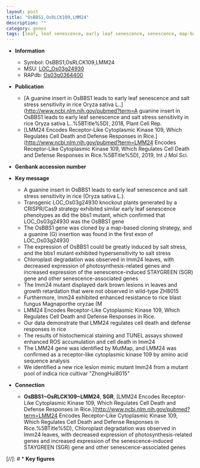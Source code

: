 ```yaml
---
layout: post
title: "OsBBS1,OsRLCK109,LMM24"
description: ""
category: genes
tags: [leaf, leaf senescence, early leaf senescence, senescence, map-based cloning, salt, salt stress, stress, chloroplast, growth, resistance, defense, defense response, blast, magnaporthe oryzae, cell death, Kinase, lesion, lesion mimic]
---
```


* **Information**  
    + Symbol: OsBBS1,OsRLCK109,LMM24  
    + MSU: [LOC_Os03g24930](http://rice.plantbiology.msu.edu/cgi-bin/ORF_infopage.cgi?orf=LOC_Os03g24930)  
    + RAPdb: [Os03g0364400](http://rapdb.dna.affrc.go.jp/viewer/gbrowse_details/irgsp1?name=Os03g0364400)  

* **Publication**  
    + [A guanine insert in OsBBS1 leads to early leaf senescence and salt stress sensitivity in rice Oryza sativa L..](http://www.ncbi.nlm.nih.gov/pubmed?term=A guanine insert in OsBBS1 leads to early leaf senescence and salt stress sensitivity in rice Oryza sativa L..%5BTitle%5D), 2018, Plant Cell Rep.
    + [LMM24 Encodes Receptor-Like Cytoplasmic Kinase 109, Which Regulates Cell Death and Defense Responses in Rice.](http://www.ncbi.nlm.nih.gov/pubmed?term=LMM24 Encodes Receptor-Like Cytoplasmic Kinase 109, Which Regulates Cell Death and Defense Responses in Rice.%5BTitle%5D), 2019, Int J Mol Sci.

* **Genbank accession number**  

* **Key message**  
    + A guanine insert in OsBBS1 leads to early leaf senescence and salt stress sensitivity in rice (Oryza sativa L.).
    + Transgenic LOC_Os03g24930 knockout plants generated by a CRISPR/Cas9 strategy exhibited similar early leaf senescence phenotypes as did the bbs1 mutant, which confirmed that LOC_Os03g24930 was the OsBBS1 gene
    + The OsBBS1 gene was cloned by a map-based cloning strategy, and a guanine (G) insertion was found in the first exon of LOC_Os03g24930
    + The expression of OsBBS1 could be greatly induced by salt stress, and the bbs1 mutant exhibited hypersensitivity to salt stress
    + Chloroplast degradation was observed in lmm24 leaves, with decreased expression of photosynthesis-related genes and increased expression of the senescence-induced STAYGREEN (SGR) gene and other senescence-associated genes
    + The lmm24 mutant displayed dark brown lesions in leaves and growth retardation that were not observed in wild-type ZH8015
    + Furthermore, lmm24 exhibited enhanced resistance to rice blast fungus Magnaporthe oryzae (M
    + LMM24 Encodes Receptor-Like Cytoplasmic Kinase 109, Which Regulates Cell Death and Defense Responses in Rice.
    + Our data demonstrate that LMM24 regulates cell death and defense responses in rice
    + The results of histochemical staining and TUNEL assays showed enhanced ROS accumulation and cell death in lmm24
    + The LMM24 gene was identified by MutMap, and LMM24 was confirmed as a receptor-like cytoplasmic kinase 109 by amino acid sequence analysis
    + We identified a new rice lesion mimic mutant lmm24 from a mutant pool of indica rice cultivar &quot;ZhongHui8015&quot;

* **Connection**  
    + __OsBBS1~OsRLCK109~LMM24__, __SGR__, [LMM24 Encodes Receptor-Like Cytoplasmic Kinase 109, Which Regulates Cell Death and Defense Responses in Rice.](http://www.ncbi.nlm.nih.gov/pubmed?term=LMM24 Encodes Receptor-Like Cytoplasmic Kinase 109, Which Regulates Cell Death and Defense Responses in Rice.%5BTitle%5D),  Chloroplast degradation was observed in lmm24 leaves, with decreased expression of photosynthesis-related genes and increased expression of the senescence-induced STAYGREEN (SGR) gene and other senescence-associated genes

[//]: # * **Key figures**  


